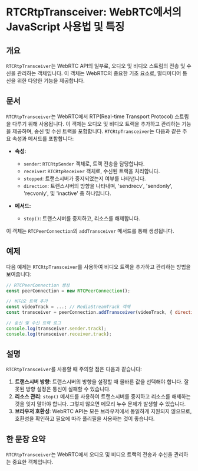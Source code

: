 <!--
Meta Description: # RTCRtpTransceiver: WebRTC에서의 JavaScript 사용법 및 특징 ## 개요 `RTCRtpTransceiver`는 WebRTC API의 일부로, 오디오 및 비디오 스트림의 전송 및 수신을 관리하는 객체입니다. 이 객체는 WebRTC의 중요한 기...
Meta Keywords: rtcrtptransceiver, 비디오, 관리하는, 트랙을, 오디오
-->

# RTCRtpTransceiver: WebRTC에서의 JavaScript 사용법 및 특징

## 개요
`RTCRtpTransceiver`는 WebRTC API의 일부로, 오디오 및 비디오 스트림의 전송 및 수신을 관리하는 객체입니다. 이 객체는 WebRTC의 중요한 기초 요소로, 멀티미디어 통신을 위한 다양한 기능을 제공합니다.

## 문서
`RTCRtpTransceiver`는 WebRTC에서 RTP(Real-time Transport Protocol) 스트림을 다루기 위해 사용됩니다. 이 객체는 오디오 및 비디오 트랙을 추가하고 관리하는 기능을 제공하며, 송신 및 수신 트랙을 포함합니다. `RTCRtpTransceiver`는 다음과 같은 주요 속성과 메서드를 포함합니다:

- **속성:**
  - `sender`: `RTCRtpSender` 객체로, 트랙 전송을 담당합니다.
  - `receiver`: `RTCRtpReceiver` 객체로, 수신된 트랙을 처리합니다.
  - `stopped`: 트랜스시버가 중지되었는지 여부를 나타냅니다.
  - `direction`: 트랜스시버의 방향을 나타내며, 'sendrecv', 'sendonly', 'recvonly', 및 'inactive' 중 하나입니다.

- **메서드:**
  - `stop()`: 트랜스시버를 중지하고, 리소스를 해제합니다.

이 객체는 `RTCPeerConnection`의 `addTransceiver` 메서드를 통해 생성됩니다. 

## 예제
다음 예제는 `RTCRtpTransceiver`를 사용하여 비디오 트랙을 추가하고 관리하는 방법을 보여줍니다:

```javascript
// RTCPeerConnection 생성
const peerConnection = new RTCPeerConnection();

// 비디오 트랙 추가
const videoTrack = ...; // MediaStreamTrack 객체
const transceiver = peerConnection.addTransceiver(videoTrack, { direction: 'sendrecv' });

// 송신 및 수신 트랙 로그
console.log(transceiver.sender.track);
console.log(transceiver.receiver.track);
```

## 설명
`RTCRtpTransceiver`를 사용할 때 주의할 점은 다음과 같습니다:

1. **트랜스시버 방향**: 트랜스시버의 방향을 설정할 때 올바른 값을 선택해야 합니다. 잘못된 방향 설정은 통신이 실패할 수 있습니다.
2. **리소스 관리**: `stop()` 메서드를 사용하여 트랜스시버를 중지하고 리소스를 해제하는 것을 잊지 말아야 합니다. 그렇지 않으면 메모리 누수 문제가 발생할 수 있습니다.
3. **브라우저 호환성**: WebRTC API는 모든 브라우저에서 동일하게 지원되지 않으므로, 호환성을 확인하고 필요에 따라 폴리필을 사용하는 것이 좋습니다.

## 한 문장 요약
`RTCRtpTransceiver`는 WebRTC에서 오디오 및 비디오 트랙의 전송과 수신을 관리하는 중요한 객체입니다.